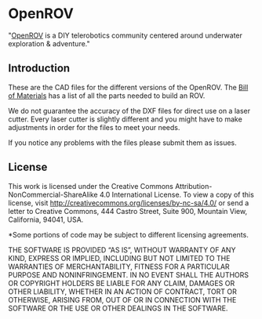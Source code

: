 OpenROV
================
"[OpenROV](http://openrov.com/) is a DIY telerobotics community centered around underwater exploration & adventure." 

Introduction
-------
These are the CAD files for the different versions of the OpenROV. The [Bill of Materials](https://docs.google.com/spreadsheet/ccc?key=0Avf6fUwp9B3kdF9YQWxBTnZjZEVGZVQwY25EbnVyREE&usp=sharing) has a list of all the parts needed to build an ROV.

We do not guarantee the accuracy of the DXF files for direct use on a laser cutter. Every laser cutter is slightly different and you might have to make adjustments in order for the files to meet your needs. 

If you notice any problems with the files please submit them as issues.

License
-------

This work is licensed under the  Creative Commons Attribution-NonCommercial-ShareAlike 4.0 International License. To view a copy of this license, visit <http://creativecommons.org/licenses/by-nc-sa/4.0/> or send a letter to Creative Commons, 444 Castro Street, Suite 900, Mountain View, California, 94041, USA.

*Some portions of code may be subject to different licensing agreements.

THE SOFTWARE IS PROVIDED “AS IS”, WITHOUT WARRANTY OF ANY KIND, EXPRESS OR IMPLIED, INCLUDING BUT NOT LIMITED TO THE WARRANTIES OF MERCHANTABILITY, FITNESS FOR A PARTICULAR PURPOSE AND NONINFRINGEMENT. IN NO EVENT SHALL THE AUTHORS OR COPYRIGHT HOLDERS BE LIABLE FOR ANY CLAIM, DAMAGES OR OTHER LIABILITY, WHETHER IN AN ACTION OF CONTRACT, TORT OR OTHERWISE, ARISING FROM, OUT OF OR IN CONNECTION WITH THE SOFTWARE OR THE USE OR OTHER DEALINGS IN THE SOFTWARE.
